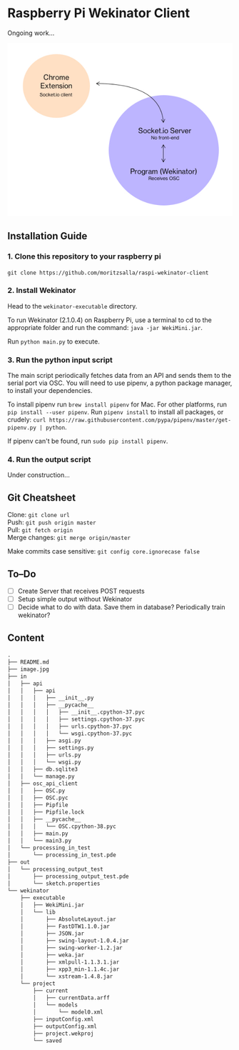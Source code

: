 # Raspberry Pi Wekinator Client

Ongoing work…

![Image](./image.jpg)

## Installation Guide

### 1. Clone this repository to your raspberry pi

`git clone https://github.com/moritzsalla/raspi-wekinator-client`

### 2. Install Wekinator

Head to the `wekinator-executable` directory.

To run Wekinator (2.1.0.4) on Raspberry Pi, use a terminal to cd to the appropriate folder and run the command: `java -jar WekiMini.jar`.

Run `python main.py` to execute.

### 3. Run the python input script

The main script periodically fetches data from an API and sends them to the serial port via OSC. You will need to use pipenv, a python package manager, to install your dependencies.

To install pipenv run `brew install pipenv` for Mac. For other platforms, run `pip install --user pipenv`. Run `pipenv install` to install all packages, or crudely: `curl https://raw.githubusercontent.com/pypa/pipenv/master/get-pipenv.py | python`.

If pipenv can't be found, run `sudo pip install pipenv`.

### 4. Run the output script

Under construction…

## Git Cheatsheet

Clone: `git clone url`  
Push: `git push origin master`  
Pull: `git fetch origin`  
Merge changes: `git merge origin/master`

Make commits case sensitive: `git config core.ignorecase false`

## To–Do

- [ ] Create Server that receives POST requests
- [ ] Setup simple output without Wekinator
- [ ] Decide what to do with data. Save them in database? Periodically train wekinator?

## Content

```
.
├── README.md
├── image.jpg
├── in
│   ├── api
│   │   ├── api
│   │   │   ├── __init__.py
│   │   │   ├── __pycache__
│   │   │   │   ├── __init__.cpython-37.pyc
│   │   │   │   ├── settings.cpython-37.pyc
│   │   │   │   ├── urls.cpython-37.pyc
│   │   │   │   └── wsgi.cpython-37.pyc
│   │   │   ├── asgi.py
│   │   │   ├── settings.py
│   │   │   ├── urls.py
│   │   │   └── wsgi.py
│   │   ├── db.sqlite3
│   │   └── manage.py
│   ├── osc_api_client
│   │   ├── OSC.py
│   │   ├── OSC.pyc
│   │   ├── Pipfile
│   │   ├── Pipfile.lock
│   │   ├── __pycache__
│   │   │   └── OSC.cpython-38.pyc
│   │   ├── main.py
│   │   └── main3.py
│   └── processing_in_test
│       └── processing_in_test.pde
├── out
│   └── processing_output_test
│       ├── processing_output_test.pde
│       └── sketch.properties
└── wekinator
    ├── executable
    │   ├── WekiMini.jar
    │   └── lib
    │       ├── AbsoluteLayout.jar
    │       ├── FastDTW1.1.0.jar
    │       ├── JSON.jar
    │       ├── swing-layout-1.0.4.jar
    │       ├── swing-worker-1.2.jar
    │       ├── weka.jar
    │       ├── xmlpull-1.1.3.1.jar
    │       ├── xpp3_min-1.1.4c.jar
    │       └── xstream-1.4.8.jar
    └── project
        ├── current
        │   ├── currentData.arff
        │   └── models
        │       └── model0.xml
        ├── inputConfig.xml
        ├── outputConfig.xml
        ├── project.wekproj
        └── saved
```
